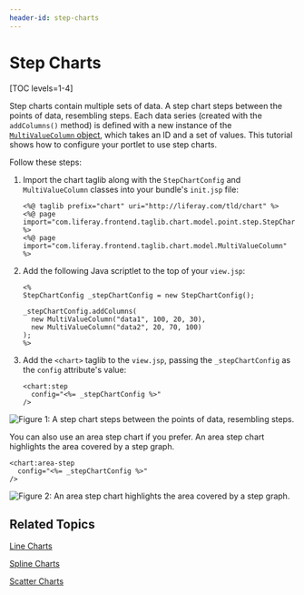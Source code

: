 ```yaml
---
header-id: step-charts
---
```


# Step Charts

[TOC levels=1-4]

Step charts contain multiple sets of data. A step chart steps between the points
of data, resembling steps. Each data series
(created with the `addColumns()` method) is defined with a new instance of the
[`MultiValueColumn` object](https://docs.liferay.com/portal/7.1-latest/apps/frontend-taglib-1.0.1/javadocs/com/liferay/frontend/taglib/chart/model/MultiValueColumn.html),
which takes an ID and a set of values. This tutorial shows how to configure your
portlet to use step charts.

Follow these steps:

1.  Import the chart taglib along with the `StepChartConfig` and
    `MultiValueColumn` classes into your bundle's `init.jsp` file:

        <%@ taglib prefix="chart" uri="http://liferay.com/tld/chart" %>
        <%@ page import="com.liferay.frontend.taglib.chart.model.point.step.StepChartConfig" %>
        <%@ page import="com.liferay.frontend.taglib.chart.model.MultiValueColumn" %>

2.  Add the following Java scriptlet to the top of your `view.jsp`:

        <%
        StepChartConfig _stepChartConfig = new StepChartConfig();

        _stepChartConfig.addColumns(
          new MultiValueColumn("data1", 100, 20, 30),
          new MultiValueColumn("data2", 20, 70, 100)
        );
        %>

3.  Add the `<chart>` taglib to the `view.jsp`, passing the `_stepChartConfig`
    as the `config` attribute's value:

        <chart:step
          config="<%= _stepChartConfig %>"
        />

![Figure 1: A step chart steps between the points of data, resembling steps.](../../../images/chart-taglib-step.png)

You can also use an area step chart if you prefer. An area step chart highlights
the area covered by a step graph.

    <chart:area-step
      config="<%= _stepChartConfig %>"
    />

![Figure 2: An area step chart highlights the area covered by a step graph.](../../../images/chart-taglib-area-step.png)

## Related Topics

[Line Charts](/docs/7-1/tutorials/-/knowledge_base/t/line-charts)

[Spline Charts](/docs/7-1/tutorials/-/knowledge_base/t/spline-charts)

[Scatter Charts](/docs/7-1/tutorials/-/knowledge_base/t/scatter-charts)